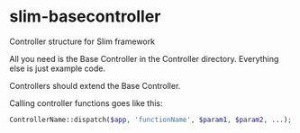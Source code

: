 slim-basecontroller
===================

Controller structure for Slim framework

All you need is the Base Controller in the Controller directory. Everything else is just example code.

Controllers should extend the Base Controller.

Calling controller functions goes like this:
```php
ControllerName::dispatch($app, 'functionName', $param1, $param2, ...);
```
